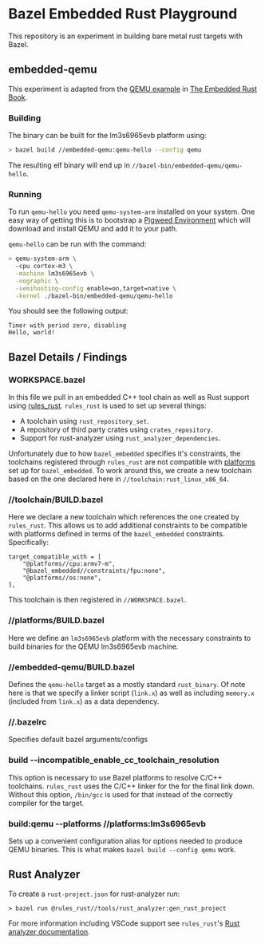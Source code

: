 # Bazel Embedded Rust Playground

This repository is an experiment in building bare metal rust targets with Bazel.

## embedded-qemu

This experiment is adapted from the
[QEMU example](https://docs.rust-embedded.org/book/start/qemu.html) in
[The Embedded Rust Book](https://docs.rust-embedded.org/book/).

### Building

The binary can be built for the lm3s6965evb platform using:
```bash
> bazel build //embedded-qemu:qemu-hello --config qemu       
```

The resulting elf binary will end up in `//bazel-bin/embedded-qemu/qemu-hello`.

### Running

To run `qemu-hello` you need `qemu-system-arm` installed on your system.  One 
easy way of getting this is to bootstrap a
[Pigweed Environment](https://pigweed.dev/) which will download and install
QEMU and add it to your path.

`qemu-hello` can be run with the command:

```bash
> qemu-system-arm \
  -cpu cortex-m3 \
  -machine lm3s6965evb \
  -nographic \
  -semihosting-config enable=on,target=native \
  -kernel ./bazel-bin/embedded-qemu/qemu-hello
```

You should see the following output:
```
Timer with period zero, disabling
Hello, world!
```

## Bazel Details / Findings

### WORKSPACE.bazel

In this file we pull in an embedded C++ tool chain as well as Rust support
using [rules_rust](https://github.com/bazelbuild/rules_rust).  `rules_rust`
is used to set up several things:

- A toolchain using `rust_repository_set`.
- A repository of third party crates using `crates_repository`.
- Support for rust-analyzer using `rust_analyzer_dependencies`.

Unfortunately due to how `bazel_embedded` specifies it's constraints, the
toolchains registered through `rules_rust` are not compatible with
[platforms](https://bazel.build/extending/platforms) set up for
`bazel_embedded`.  To work around this, we create a new toolchain based
on the one declared here in `//toolchain:rust_linux_x86_64`.

### //toolchain/BUILD.bazel

Here we declare a new toolchain which references the one created by
`rules_rust`.  This allows us to add additional constraints to be
compatible with platforms defined in terms of the `bazel_embedded`
constraints.  Specifically:

```
target_compatible_with = [
    "@platforms//cpu:armv7-m",
    "@bazel_embedded//constraints/fpu:none",
    "@platforms//os:none",
],
```

This toolchain is then registered in `//WORKSPACE.bazel`.

### //platforms/BUILD.bazel

Here we define an `lm3s6965evb` platform with the necessary constraints to
build binaries for the QEMU lm3s6965evb machine.

### //embedded-qemu/BUILD.bazel

Defines the `qemu-hello` target as a mostly standard `rust_binary`.  Of note
here is that we specify a linker script (`link.x`) as well as including 
`memory.x` (included from `link.x`) as a data dependency.

### //.bazelrc

Specifies default bazel arguments/configs

### build --incompatible_enable_cc_toolchain_resolution

This option is necessary to use Bazel platforms to resolve C/C++ toolchains.
`rules_rust` uses the C/C++ linker for the for the final link down.  Without
this option, `/bin/gcc` is used for that instead of the correctly compiler
for the target.

### build:qemu --platforms //platforms:lm3s6965evb

Sets up a convenient configuration alias for options needed to produce QEMU
binaries.  This is what makes `bazel build --config qemu` work.

## Rust Analyzer

To create a `rust-project.json` for rust-analyzer run:

```shell
> bazel run @rules_rust//tools/rust_analyzer:gen_rust_project
```

For more information including VSCode support see `rules_rust`'s
[Rust analyzer documentation](https://bazelbuild.github.io/rules_rust).
